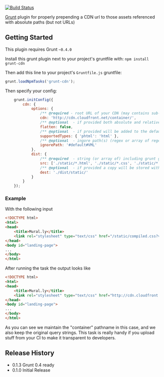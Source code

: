 [![Build Status](https://travis-ci.org/tactivos/grunt-cdn.png)](https://travis-ci.org/tactivos/grunt-cdn.png)


[Grunt][grunt] plugin for properly prepending a CDN url to those assets referenced with absolute paths (but not URLs)

## Getting Started
This plugin requires Grunt `~0.4.0`

Install this grunt plugin next to your project's gruntfile with: `npm install grunt-cdn`

Then add this line to your project's `Gruntfile.js` gruntfile:

```javascript
grunt.loadNpmTasks('grunt-cdn');
```

Then specify your config:

```javascript
    grunt.initConfig({
        cdn: {
            options: {
                /** @required - root URL of your CDN (may contains sub-paths as shown below) */
                cdn: 'http://cdn.cloudfront.net/container/',
                /** @optional  - if provided both absolute and relative paths will be converted */
                flatten: false,
                /** @optional  - if provided will be added to the default supporting types */
                supportedTypes: { 'phtml': 'html' },
                /** @optional  - ingore path(s) (regex or array of regexp) */
                ignorePath: '#default#VML'
            },
            dist: {
                /** @required  - string (or array of) including grunt glob variables */
                src: ['./static/*.html', './static/*.css', './static/*.soy'],
                /** @optional  - if provided a copy will be stored without modifying original file */
                dest: './dist/static/'
            }
        }
    });
```

### Example

With the following input

```html
<!DOCTYPE html>
<html>
<head>
    <title>Mural.ly</title>
    <link rel="stylesheet" type="text/css" href="/static/compiled.css?v=13512tyu3kds" />
</head>
<body id="landing-page">
...
</body>
</html>
```

After running the task the output looks like

```html
<!DOCTYPE html>
<html>
<head>
    <title>Mural.ly</title>
    <link rel="stylesheet" type="text/css" href="http://cdn.cloudfront.net/container/static/compiled.css?v=13512tyu3kds" />
</head>
<body id="landing-page">
...
</body>
</html>
```

As you can see we maintain the "container" pathname in this case, and we also keep the original
query strings. This task is really handy if you upload stuff from your CI to make it transparent
to developers.

## Release History
* 0.1.3 Grunt 0.4 ready
* 0.1.0 Initial Release

[grunt]: https://github.com/cowboy/grunt
